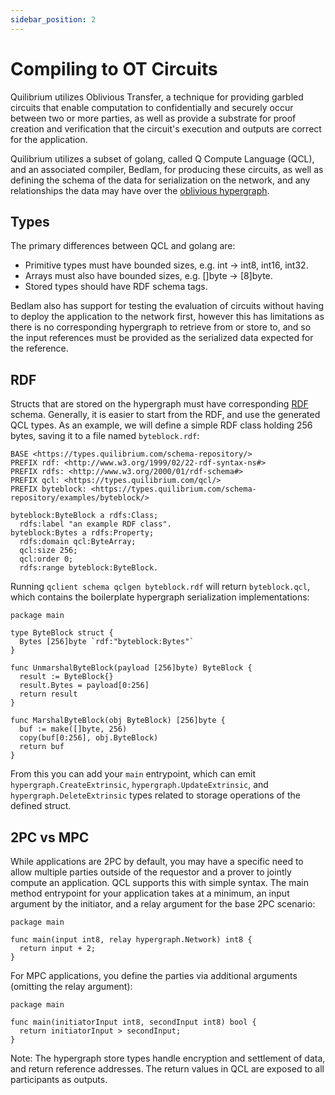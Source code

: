```yaml
---
sidebar_position: 2
---
```


# Compiling to OT Circuits

Quilibrium utilizes Oblivious Transfer, a technique for providing garbled circuits that enable computation to confidentially and securely occur between two or more parties, as well as provide a substrate for proof creation and verification that the circuit's execution and outputs are correct for the application.

Quilibrium utilizes a subset of golang, called Q Compute Language (QCL), and an associated compiler, Bedlam, for producing these circuits, as well as defining the schema of the data for serialization on the network, and any relationships the data may have over the [oblivious hypergraph](../learn/oblivious-hypergraph/rdf-storage.md).

## Types

The primary differences between QCL and golang are:

- Primitive types must have bounded sizes, e.g. int -> int8, int16, int32.
- Arrays must also have bounded sizes, e.g. []byte -> \[8]byte.
- Stored types should have RDF schema tags.

Bedlam also has support for testing the evaluation of circuits without having to deploy the application to the network first, however this has limitations as there is no corresponding hypergraph to retrieve from or store to, and so the input references must be provided as the serialized data expected for the reference.

## RDF

Structs that are stored on the hypergraph must have corresponding [RDF](../learn/oblivious-hypergraph/rdf-storage.md) schema. Generally, it is easier to start from the RDF, and use the generated QCL types. As an example, we will define a simple RDF class holding 256 bytes, saving it to a file named `byteblock.rdf`:

```
BASE <https://types.quilibrium.com/schema-repository/>
PREFIX rdf: <http://www.w3.org/1999/02/22-rdf-syntax-ns#>
PREFIX rdfs: <http://www.w3.org/2000/01/rdf-schema#>
PREFIX qcl: <https://types.quilibrium.com/qcl/>
PREFIX byteblock: <https://types.quilibrium.com/schema-repository/examples/byteblock/>

byteblock:ByteBlock a rdfs:Class;
  rdfs:label "an example RDF class".
byteblock:Bytes a rdfs:Property;
  rdfs:domain qcl:ByteArray;
  qcl:size 256;
  qcl:order 0;
  rdfs:range byteblock:ByteBlock.
```

Running `qclient schema qclgen byteblock.rdf` will return `byteblock.qcl`, which contains the boilerplate hypergraph serialization implementations:

```
package main

type ByteBlock struct {
  Bytes [256]byte `rdf:"byteblock:Bytes"`
}

func UnmarshalByteBlock(payload [256]byte) ByteBlock {
  result := ByteBlock{}
  result.Bytes = payload[0:256]
  return result
}

func MarshalByteBlock(obj ByteBlock) [256]byte {
  buf := make([]byte, 256)
  copy(buf[0:256], obj.ByteBlock)
  return buf
}
```

From this you can add your `main` entrypoint, which can emit `hypergraph.CreateExtrinsic`, `hypergraph.UpdateExtrinsic`, and `hypergraph.DeleteExtrinsic` types related to storage operations of the defined struct.

## 2PC vs MPC

While applications are 2PC by default, you may have a specific need to allow multiple parties outside of the requestor and a prover to jointly compute an application. QCL supports this with simple syntax. The main method entrypoint for your application takes at a minimum, an input argument by the initiator, and a relay argument for the base 2PC scenario:

```
package main

func main(input int8, relay hypergraph.Network) int8 {
  return input + 2;
}
```

For MPC applications, you define the parties via additional arguments (omitting the relay argument):

```
package main

func main(initiatorInput int8, secondInput int8) bool {
  return initiatorInput > secondInput;
}
```

Note: The hypergraph store types handle encryption and settlement of data, and return reference addresses. The return values in QCL are exposed to all participants as outputs.